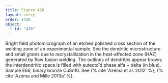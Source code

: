 ```yaml
---
title: Figure 420
layout: entry
order: 1420
object:
  - id: "420"
---
```


Bright field photomicrograph of an etched polished cross section of the welding zone of an experimental sample. See the dendritic microstructure and small grains due to recrystallization in the heat-affected zone (HAZ) generated by flow fusion welding. The outlines of dendrites appear brown; the interdendritic space is filled with eutectoïd phase alfa + delta (in blue). Sample E66, binary bronze CuSn10. See {% cite 'Azéma et al. 2012' %}; {% cite 'Azéma and Mille 2013a' %}.
